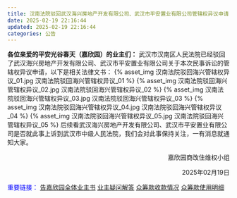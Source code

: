 ```yaml
---
title: 汉南法院驳回武汉海兴房地产开发有限公司、武汉市平安置业有限公司管辖权异议申请
date: 2025-02-19 22:16:44
updated: 2025-02-19 22:16:44
categories: 公告
---
```

**各位亲爱的平安光谷春天（嘉欣园）的业主们：**
武汉市汉南区人民法院已经驳回了武汉海兴房地产开发有限公司、武汉市平安置业有限公司关于本次民事诉讼的管辖权异议申请，以下是相关法律文书：
{% asset_img 汉南法院驳回海兴管辖权异议_01.jpg  汉南法院驳回海兴管辖权异议_01 %}
{% asset_img 汉南法院驳回海兴管辖权异议_02.jpg  汉南法院驳回海兴管辖权异议_02 %}
{% asset_img 汉南法院驳回海兴管辖权异议_03.jpg  汉南法院驳回海兴管辖权异议_03 %}
{% asset_img 汉南法院驳回海兴管辖权异议_04.jpg  汉南法院驳回海兴管辖权异议_04 %}
{% asset_img 汉南法院驳回海兴管辖权异议_05.jpg  汉南法院驳回海兴管辖权异议_05 %}
后续看武汉海兴房地产开发有限公司、武汉市平安置业有限公司是否就此事上诉到武汉市中级人民法院，我们会对此事保持关注，一有消息就通知大家。

<p align="right">嘉欣园商改住维权小组</p>
<p align="right">2025年02月19日</p>

<font color="blue">重要链接：</font>
[告嘉欣园全体业主书](/2022/05/11/告嘉欣园全体业主书)
[业主疑问解答](/2022/01/31/业主疑问解答)
[众筹款收款情况](/2022/02/23/众筹款收款情况/)
[众筹款使用明细](/2022/03/05/众筹款使用明细/)